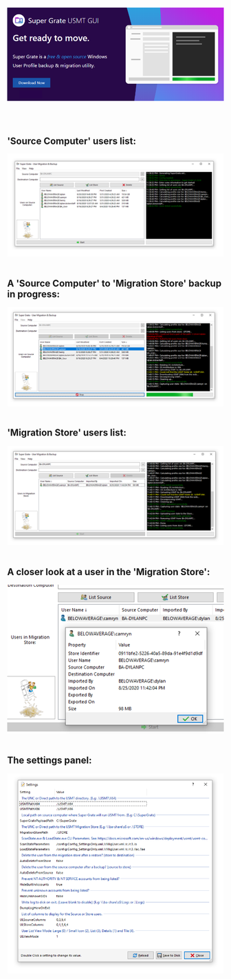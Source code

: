 <a href="https://github.com/belowaverage-org/SuperGrate/releases">
  <p align="center">
    <img src="https://raw.githubusercontent.com/krisdb2009/documentation/master/supergrate/promo.png">
  </p>
</a>
<br><br>
<h2>'Source Computer' users list:</h2>
<img src="https://raw.githubusercontent.com/krisdb2009/documentation/master/supergrate/Annotation%202020-08-25%20233949.png"><br><br>
<h2>A 'Source Computer' to 'Migration Store' backup in progress:</h2>
<img src="https://raw.githubusercontent.com/krisdb2009/documentation/master/supergrate/Annotation%202020-08-25%20234142.png"><br><br>
<h2>'Migration Store' users list:</h2>
<img src="https://raw.githubusercontent.com/krisdb2009/documentation/master/supergrate/Annotation%202020-08-25%20234312.png"><br><br>
<h2>A closer look at a user in the 'Migration Store':</h2>
<img src="https://raw.githubusercontent.com/krisdb2009/documentation/master/supergrate/Annotation%202020-08-25%20234339.png"><br><br>
<h2>The settings panel:</h2>
<img src="https://raw.githubusercontent.com/krisdb2009/documentation/master/supergrate/Annotation%202020-08-25%20234443.png"><br><br>
